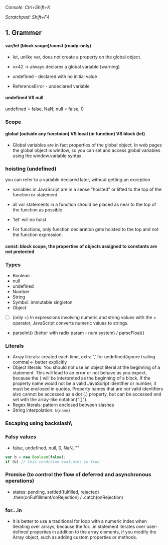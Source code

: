 *Console: Ctrl+Shift+K*

*Scratchpad: Shift+F4*

## 1. Grammer

#### var/let (block scope)/const (ready-only)

- let, unlike var, does not create a property on the global object.

- x=42 -> always declares a global variable (warning)

- undefined - declared with no initial value 

- ReferenceError - undeclared variable

#### undefined VS null
undefined = false, NaN; 
null = false, 0

### Scope
#### global (outside any functoion) VS local (in function) VS block (let)
- Global variables are in fact properties of the global object. In web pages the global object is window, so you can set and access global variables using the window.variable syntax.

### hoisting (undefined)
you can refer to a variable declared later, without getting an exception 

- variables in JavaScript are in a sense "hoisted" or lifted to the top of the function or statement.

- all var statements in a function should be placed as near to the top of the function as possible. 
- 'let' will no hoist
- For functions, only function declaration gets hoisted to the top and not the function expression.

#### const: block scope, the properties of objects assigned to constants are not protected

### Types
- Boolean
- null
- undefined
- Number
- String
- Symbol: immutable singleton
- Object

- [ ] (only +) In expressions involving numeric and string values with the + operator, JavaScript converts numeric values to strings. 
- parseInt() (better with radix param - num system) / parseFloat()

### Literals
- Array literals: created each time, extra ',' for undefined(ignore trailing comma)<- better explicitly 
- Object literals: You should not use an object literal at the beginning of a statement. This will lead to an error or not behave as you expect, because the { will be interpreted as the beginning of a block. If the property name would not be a valid JavaScript identifier or number, it must be enclosed in quotes. Property names that are not valid identifiers also cannot be accessed as a dot (.) property, but can be accessed and set with the array-like notation("[]").
- Regex literals: pattern enclosed between slashes
- String interpolation: `${name}`

### Escaping using backslash\

### Falsy values
- false, undefined, null, 0, NaN, ""
```javascript
var b = new Boolean(false);
if (b) // this condition evaluates to true
```
### Promise (to control the flow of deferred and asynchronous operations)
- states: pending, settled(fulfilled, rejected)
.then(onFulfillment/onRejection) / .catch(onRejection)

### for...in
- it is better to use a traditional for loop with a numeric index when iterating over arrays, because the for...in statement iterates over user-defined properties in addition to the array elements, if you modify the Array object, such as adding custom properties or methods.





